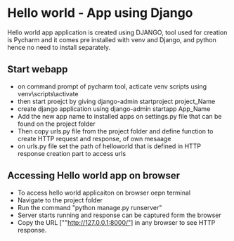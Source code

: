 # Hello world - App using Django

Hello world app application is created using DJANGO, tool used for 
creation is Pycharm and it comes pre installed with venv and Django, and python hence no need to install separately.

## Start webapp

- on command prompt of pycharm tool, acticate venv scripts using venv\scripts\activate
- then start proejct by giving django-admin startproject project_Name
- create django application using django-admin startapp App_Name
- Add the new app name to installed apps on settings.py file that can be found on the project folder
- Then copy urls.py file from the project folder and define function
  to create HTTP request and response, of own mesaage
- on urls.py file set the path of helloworld that is defined in HTTP response creation part to access urls


## Accessing Hello world app on browser

- To access hello world applicaiton on browser oepn terminal
- Navigate to the project folder
- Run the command "python manage.py runserver"
- Server starts running and response can be captured form the browser
- Copy the URL [""http://127.0.0.1:8000/"] in any browser to see HTTP response.






